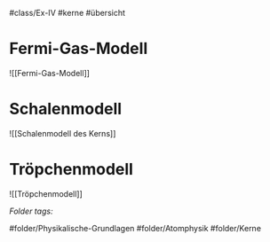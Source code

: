 #class/Ex-IV #kerne #übersicht 

# Fermi-Gas-Modell
![[Fermi-Gas-Modell]]

# Schalenmodell
![[Schalenmodell des Kerns]]

# Tröpchenmodell
![[Tröpchenmodell]]



 *Folder tags:*

#folder/Physikalische-Grundlagen #folder/Atomphysik #folder/Kerne